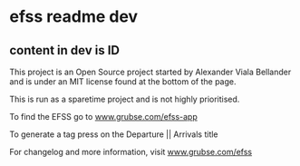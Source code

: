 # efss readme dev
## content in dev is ID
This project is an Open Source project started by Alexander Viala Bellander and is under an MIT license found at the bottom of the page.

This is run as a sparetime project and is not highly prioritised.

To find the EFSS go to www.grubse.com/efss-app

To generate a tag press on the Departure || Arrivals title

For changelog and more information, visit www.grubse.com/efss
